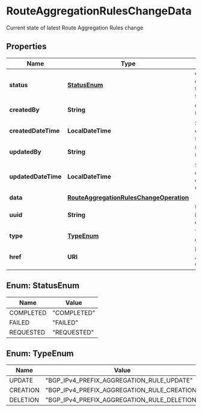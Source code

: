 

# RouteAggregationRulesChangeData

Current state of latest Route Aggregation Rules change

## Properties

| Name | Type | Description | Notes |
|------------ | ------------- | ------------- | -------------|
|**status** | [**StatusEnum**](#StatusEnum) | Current outcome of the change flow |  [optional] |
|**createdBy** | **String** | Created by User Key |  [optional] |
|**createdDateTime** | **LocalDateTime** | Set when change flow starts |  [optional] |
|**updatedBy** | **String** | Updated by User Key |  [optional] |
|**updatedDateTime** | **LocalDateTime** | Set when change object is updated |  [optional] |
|**data** | [**RouteAggregationRulesChangeOperation**](RouteAggregationRulesChangeOperation.md) |  |  [optional] |
|**uuid** | **String** | Uniquely identifies a change |  |
|**type** | [**TypeEnum**](#TypeEnum) | Type of change |  |
|**href** | **URI** | Route Aggregation Change URI |  [optional] |



## Enum: StatusEnum

| Name | Value |
|---- | -----|
| COMPLETED | &quot;COMPLETED&quot; |
| FAILED | &quot;FAILED&quot; |
| REQUESTED | &quot;REQUESTED&quot; |



## Enum: TypeEnum

| Name | Value |
|---- | -----|
| UPDATE | &quot;BGP_IPv4_PREFIX_AGGREGATION_RULE_UPDATE&quot; |
| CREATION | &quot;BGP_IPv4_PREFIX_AGGREGATION_RULE_CREATION&quot; |
| DELETION | &quot;BGP_IPv4_PREFIX_AGGREGATION_RULE_DELETION&quot; |



